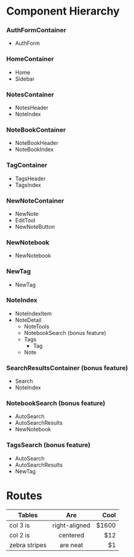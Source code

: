 # Component Hierarchy 

### AuthFormContainer 
* AuthForm 

### HomeContainer 
* Home 
* Sidebar 

### NotesContainer
* NotesHeader 
* NoteIndex 

### NoteBookContainer
* NoteBookHeader 
* NoteBookIndex 

### TagContainer
* TagsHeader 
* TagsIndex 

### NewNoteContainer
* NewNote 
* EditTool
* NewNoteButton

### NewNotebook
* NewNotebook

### NewTag 
* NewTag 

### NoteIndex
* NoteIndexItem
* NoteDetail 
  * NoteTools 
  * NotebookSearch (bonus feature)
  * Tags 
  	* Tag
  * Note 

### SearchResultsContainer (bonus feature)
* Search 
* NoteIndex 

### NotebookSearch (bonus feature)
* AutoSearch 
* AutoSearchResults 
* NewNotebook  

### TagsSearch (bonus feature) 
* AutoSearch 
* AutoSearchResults
* NewTag

# Routes 

| Tables        | Are           | Cool  |
| ------------- |:-------------:| -----:|
| col 3 is      | right-aligned | $1600 |
| col 2 is      | centered      |   $12 |
| zebra stripes | are neat      |    $1 |



